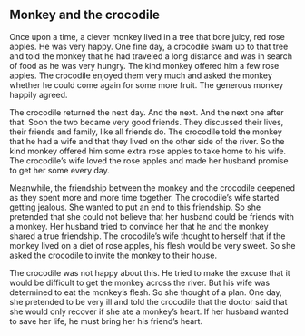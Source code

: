 ## Monkey and the crocodile

Once upon a time, a clever monkey lived in a tree that bore juicy, red rose apples. He was very happy. One fine day, a crocodile swam up to that tree and told the monkey that he had traveled a long distance and was in search of food as he was very hungry. The kind monkey offered him a few rose apples. The crocodile enjoyed them very much and asked the monkey whether he could come again for some more fruit. The generous monkey happily agreed.

The crocodile returned the next day. And the next. And the next one after that. Soon the two became very good friends. They discussed their lives, their friends and family, like all friends do. The crocodile told the monkey that he had a wife and that they lived on the other side of the river. So the kind monkey offered him some extra rose apples to take home to his wife. The crocodile’s wife loved the rose apples and made her husband promise to get her some every day.

Meanwhile, the friendship between the monkey and the crocodile deepened as they spent more and more time together. The crocodile’s wife started getting jealous. She wanted to put an end to this friendship. So she pretended that she could not believe that her husband could be friends with a monkey. Her husband tried to convince her that he and the monkey shared a true friendship. The crocodile’s wife thought to herself that if the monkey lived on a diet of rose apples, his flesh would be very sweet. So she asked the crocodile to invite the monkey to their house.

The crocodile was not happy about this. He tried to make the excuse that it would be difficult to get the monkey across the river. But his wife was determined to eat the monkey’s flesh. So she thought of a plan. One day, she pretended to be very ill and told the crocodile that the doctor said that she would only recover if she ate a monkey’s heart. If her husband wanted to save her life, he must bring her his friend’s heart.
